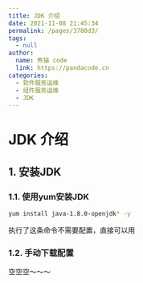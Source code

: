 ```yaml
---
title: JDK 介绍
date: 2021-11-08 21:45:34
permalink: /pages/3780d3/
tags: 
  - null
author: 
  name: 熊猫 code
  link: https://pandacode.cn
categories: 
  - 软件服务运维
  - 组件服务运维
  - JDK
---
```


# JDK 介绍

## 1. 安装JDK

### 1.1. 使用yum安装JDK

```sh
yum install java-1.8.0-openjdk* -y
```

执行了这条命令不需要配置，直接可以用

### 1.2. 手动下载配置

空空空～～～
